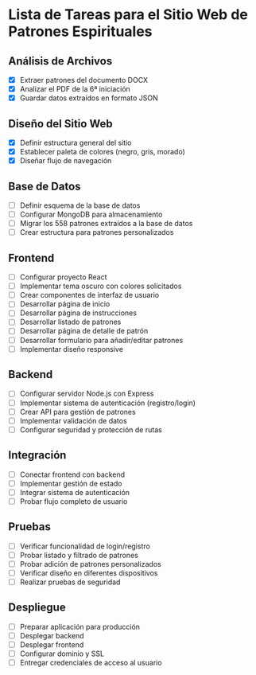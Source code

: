 # Lista de Tareas para el Sitio Web de Patrones Espirituales

## Análisis de Archivos
- [x] Extraer patrones del documento DOCX
- [x] Analizar el PDF de la 6ª iniciación
- [x] Guardar datos extraídos en formato JSON

## Diseño del Sitio Web
- [x] Definir estructura general del sitio
- [x] Establecer paleta de colores (negro, gris, morado)
- [x] Diseñar flujo de navegación

## Base de Datos
- [ ] Definir esquema de la base de datos
- [ ] Configurar MongoDB para almacenamiento
- [ ] Migrar los 558 patrones extraídos a la base de datos
- [ ] Crear estructura para patrones personalizados

## Frontend
- [ ] Configurar proyecto React
- [ ] Implementar tema oscuro con colores solicitados
- [ ] Crear componentes de interfaz de usuario
- [ ] Desarrollar página de inicio
- [ ] Desarrollar página de instrucciones
- [ ] Desarrollar listado de patrones
- [ ] Desarrollar página de detalle de patrón
- [ ] Desarrollar formulario para añadir/editar patrones
- [ ] Implementar diseño responsive

## Backend
- [ ] Configurar servidor Node.js con Express
- [ ] Implementar sistema de autenticación (registro/login)
- [ ] Crear API para gestión de patrones
- [ ] Implementar validación de datos
- [ ] Configurar seguridad y protección de rutas

## Integración
- [ ] Conectar frontend con backend
- [ ] Implementar gestión de estado
- [ ] Integrar sistema de autenticación
- [ ] Probar flujo completo de usuario

## Pruebas
- [ ] Verificar funcionalidad de login/registro
- [ ] Probar listado y filtrado de patrones
- [ ] Probar adición de patrones personalizados
- [ ] Verificar diseño en diferentes dispositivos
- [ ] Realizar pruebas de seguridad

## Despliegue
- [ ] Preparar aplicación para producción
- [ ] Desplegar backend
- [ ] Desplegar frontend
- [ ] Configurar dominio y SSL
- [ ] Entregar credenciales de acceso al usuario
